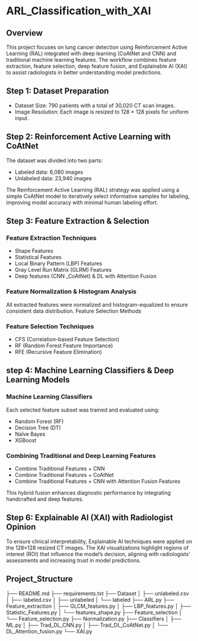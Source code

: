 # ARL_Classification_with_XAI

## Overview

This project focuses on lung cancer detection using Reinforcement Active Learning (RAL) integrated with deep learning (CoAtNet and CNN) and traditional machine learning features.
The workflow combines feature extraction, feature selection, deep feature fusion, and Explainable AI (XAI) to assist radiologists in better understanding model predictions.

## Step 1: Dataset Preparation 
- Dataset Size: 790 patients with a total of 30,020 CT scan images.
- Image Resolution: Each image is resized to 128 × 128 pixels for uniform input.
## Step 2: Reinforcement Active Learning with CoAtNet
The dataset was divided into two parts:
- Labeled data: 6,080 images
- Unlabeled data: 23,940 images

The Reinforcement Active Learning (RAL) strategy was applied using a simple CoAtNet model to iteratively select informative samples for labeling, improving model accuracy with minimal human labeling effort.
## Step 3: Feature Extraction & Selection 
### Feature Extraction Techniques
- Shape Features
- Statistical Features
- Local Binary Pattern (LBP) Features
- Gray Level Run Matrix (GLRM) Features
- Deep features (CNN _CoAtNet) & DL with Attention Fusion
### Feature Normalization & Histogram Analysis
All extracted features were normalized and histogram-equalized to ensure consistent data distribution.
Feature Selection Methods

### Feature Selection Techniques 
- CFS (Correlation-based Feature Selection)
- RF (Random Forest Feature Importance)
- RFE (Recursive Feature Elimination)

## step 4: Machine Learning Classifiers & Deep Learning Models
###  Machine Learning Classifiers
Each selected feature subset was trained and evaluated using:
- Random Forest (RF)
- Decision Tree (DT)
- Naïve Bayes
- XGBoost
### Combining Traditional and Deep Learning Features
- Combine Traditional Features + CNN
- Combine Traditional Features + CoAtNet
- Combine Traditional Features + CNN with Attention Fusion Features

This hybrid fusion enhances diagnostic performance by integrating handcrafted and deep features.

## Step 6: Explainable AI (XAI) with Radiologist Opinion
To ensure clinical interpretability, Explainable AI techniques were applied on the 128×128 resized CT images.
The XAI visualizations highlight regions of interest (ROI) that influence the model’s decision, aligning with radiologists’ assessments and increasing trust in model predictions.


## Project_Structure

├── README.md
├── requirements.txt
├── Dataset
│   ├── unlabeled.csv
│   ├── labeled.csv
│   ├── unlabeled
│   └── labeled
├── ARL.py
├── Feature_extraction
│   ├── GLCM_features.py
│   ├── LBP_features.py
│   ├── Statistic_Features.py
│   └── features_shape.py
├── Feature_selection
│   └── Feature_selection.py
├── Normalization.py
├── Classifiers
│   ├── ML.py
│   ├── Trad_DL_CNN.py
│   ├── Trad_DL_CoAtNet.py
│   └── DL_Attention_fusion.py
└── XAI.py
